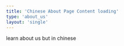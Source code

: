 ```yaml
---
title: 'Chinese About Page Content loading'
type: 'about_us'
layout: 'single'
---
```


learn about us but in chinese

